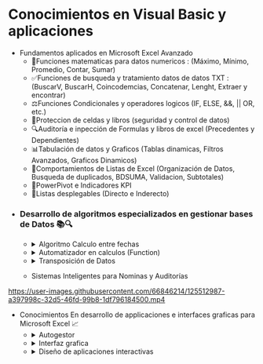 
# Conocimientos en Visual Basic y aplicaciones 



- Fundamentos aplicados en Microsoft Excel Avanzado <br>
  - 🧮Funciones matematicas para datos numericos : (Máximo, Mínimo, Promedio, Contar, Sumar)
  - ✅Funciones de busqueda y tratamiento datos de datos TXT : (BuscarV, BuscarH, Coincodemcias, Concatenar, Lenght, Extraer y encontrar)
  - ⚖Funciones Condicionales y operadores logicos (IF, ELSE, &&, || OR, etc.)
  - 🔐Proteccion de celdas y libros (seguridad y control de datos)
  - 🔍Auditoría e inpección de Formulas y libros de excel (Precedentes y Dependientes)
  - 📊Tabulación de datos y Graficos (Tablas dinamicas, Filtros Avanzados, Graficos Dinamicos)
  - 📑Comportamientos de Listas de Excel (Organización de Datos, Busqueda de duplicados, BDSUMA, Validacion, Subtotales)
  - 🚨PowerPivot e Indicadores KPI 
  - 📲Listas desplegables (Directo e Inderecto)
- ### Desarrollo de algoritmos especializados en gestionar bases de Datos 📚🔍
  - <details>
        <summary>Algoritmo Calculo entre fechas</summary>
        <p align="center" id="alg_1">
        
          ´´´
         ## Diseño de Funcion Calculo Edad
                  Function CalculoEdad(FI As Date, FF As Date, Value As String) As String

                  Dim A, Mes, S, Dia As Double
                  Dim Llave As String

                  S = DateDiff("m", FI, FF) 'Devuelve
                              If S >= 12 Then
                                Llave = "A"
                                ElseIf S < 12 & S > 0 Then
                                Llave = "M"
                                Else
                                S = 0
                                Llave = "D"
                                End If

                      If Value = Llave Then

                                  If Llave = "A" Then
                                          A = DateDiff("yyyy", FI, FF)
                                          CalculoEdad = A & " Año(s) "
                                  ElseIf Llave = "M" Then
                                      Mes = DateDiff("m", FI, FF)
                                     CalculoEdad = Mes & " Mes(es) "
                                  ElseIf Llave = "D" Then
                                     Dia = DateDiff("d", FI, FF)
                                     CalculoEdad = Dia & " Dia(s) "
                                  End If



                      Else

                      CalculoEdad = "-"

                      End If

                  End Function
         ´´´
      </p>
      </details></td>
      
   -  <details>
          <summary>Automatizador en calculos (Function)</summary>
          <p align="center" id="gif_2">
          <img align="center" src="https://user-images.githubusercontent.com/66846214/125505806-60d113b8-699d-4741-99b8-ce8ec61635d1.gif" "> <br>
          </p>
        </details></td> 
   - <details>
        <summary>Transposición de Datos</summary>
        <p align="center" id="gif_1">
         <a href="https://github.com/JpdzRamirez/VCProject/tree/main/assets/VisualBasic/Bases%20de%20Datos/Libros%20Excel/EPS">Ver Codigo</a>
          <img src="https://user-images.githubusercontent.com/66846214/125508303-50196506-9041-4c45-9bef-d91213a57b26.png" width="32px">
        <img align="center" src="https://user-images.githubusercontent.com/66846214/125508183-e48861f7-a199-418f-b30f-8e767701070e.gif"> <br>
      </p>
      </details></td>
   - Sistemas Inteligentes para Nominas y Auditorías
                                                                                                                                       
https://user-images.githubusercontent.com/66846214/125512987-a397998c-32d5-46fd-99b8-1df796184500.mp4



- Conocimientos En desarrollo de applicaciones e interfaces graficas para Microsoft Excel 📈 
  -  <details>
        <summary>Autogestor</summary>
        <p align="center" id="gif_3">
        <img align="center" src="https://media.giphy.com/media/Sb9KqeeymLlESGWZyE/giphy.gif" width="300px"> <br>
      </p>
      </details></td>
  -   <details>
        <summary>Interfaz grafica</summary>
        <p align="center" id="gif_4">
        <img align="center" src="https://media.giphy.com/media/ibpZRllW17kyJTlCMA/giphy.gif" width="300px"> <br>
      </p>
      </details></td>
     -  <details>
          <summary>Diseño de aplicaciones interactivas</summary>
          <p align="center" id="gif_5">
          <img align="center" src="https://user-images.githubusercontent.com/66846214/125505239-205c3f5d-f197-4708-adfd-4faa85c7367c.gif" > <br>
          </p>
        </details></td>
     
     

